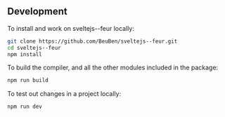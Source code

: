 ## Development

To install and work on sveltejs--feur locally:

```bash
git clone https://github.com/BeuBen/sveltejs--feur.git
cd sveltejs--feur
npm install
```

To build the compiler, and all the other modules included in the package:

```bash
npm run build
```

To test out changes in a project locally:

```bash
npm run dev
```